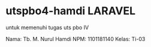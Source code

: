 # utspbo4-hamdi LARAVEL

untuk memenuhi tugas uts pbo IV

Nama: Tb. M. Nurul Hamdi
NPM: 1101181140
Kelas: Ti-03
